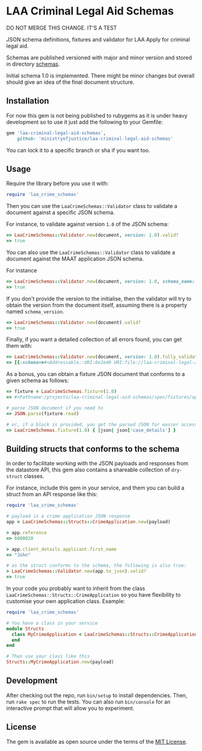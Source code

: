 # LAA Criminal Legal Aid Schemas
DO NOT MERGE THIS CHANGE. IT'S A TEST

JSON schema definitions, fixtures and validator for LAA Apply for criminal legal aid.

Schemas are published versioned with major and minor version and stored in directory [schemas](/schemas).

Initial schema 1.0 is implemented. There might be minor changes but overall should give an idea of the final document structure.

## Installation

For now this gem is not being published to rubygems as it is under heavy development so to use it just add
the following to your Gemfile:

```ruby
gem 'laa-criminal-legal-aid-schemas', 
    github: 'ministryofjustice/laa-criminal-legal-aid-schemas'
```

You can lock it to a specific branch or sha if you want too.

## Usage

Require the library before you use it with:

```ruby
require 'laa_crime_schemas'
```

Then you can use the `LaaCrimeSchemas::Validator` class to validate a document against a specific JSON schema.

For instance, to validate against version `1.0` of the JSON schema:

```ruby
=> LaaCrimeSchemas::Validator.new(document, version: 1.0).valid?
=> true
```

You can also use the `LaaCrimeSchemas::Validator` class to validate a document against the MAAT application JSON schema.

For instance

```ruby
=> LaaCrimeSchemas::Validator.new(document, version: 1.0, schema_name: 'maat_application').valid?
=> true
```

If you don't provide the version to the initialise, then the validator will try to obtain the version from the document itself, 
assuming there is a property named `schema_version`.

```ruby
=> LaaCrimeSchemas::Validator.new(document).valid?
=> true
```

Finally, if you want a detailed collection of all errors found, you can get them with:

```ruby
=> LaaCrimeSchemas::Validator.new(document, version: 1.0).fully_validate
=> [{:schema=>#<Addressable::URI:0x2e40 URI:file://laa-criminal-legal-aid-schemas/schemas/1.0/application.json>, :fragment=>\"#/\", :message=>\"The property '#/' did not contain a required property of 'status' in schema file://laa-criminal-legal-aid-schemas/schemas/1.0/application.json\", :failed_attribute=>\"Required\"}]
```

As a bonus, you can obtain a fixture JSON document that conforms to a given schema as follows:

```ruby
=> fixture = LaaCrimeSchemas.fixture(1.0)
=> #<Pathname:/projects/laa-criminal-legal-aid-schemas/spec/fixtures/application/1.0/application.json>

# parse JSON document if you need to
=> JSON.parse(fixture.read)

# or, if a block is provided, you get the parsed JSON for easier access
=> LaaCrimeSchemas.fixture(1.0) { |json| json['case_details'] }
```

## Building structs that conforms to the schema

In order to facilitate working with the JSON payloads and responses from the datastore API, this gem also contains a shareable collection of `dry-struct` classes.

For instance, include this gem in your service, and them you can build a struct from an API response like this:

```ruby
require 'laa_crime_schemas'

# payload is a crime application JSON response
app = LaaCrimeSchemas::Structs::CrimeApplication.new(payload)

> app.reference
=> 6000020

> app.client_details.applicant.first_name
=> "John"

# as the struct conforms to the schema, the following is also true:
> LaaCrimeSchemas::Validator.new(app.to_json).valid?
=> true
```

In your code you probably want to inherit from the class `LaaCrimeSchemas::Structs::CrimeApplication` so you have flexibility to customise 
your own application class. Example:

```ruby
require 'laa_crime_schemas'

# You have a class in your service
module Structs
  class MyCrimeApplication < LaaCrimeSchemas::Structs::CrimeApplication
  end
end

# Then use your class like this
Structs::MyCrimeApplication.new(payload)
```

## Development

After checking out the repo, run `bin/setup` to install dependencies. Then, run `rake spec` to run the tests. You can also run `bin/console` for an interactive prompt that will allow you to experiment.

## License

The gem is available as open source under the terms of the [MIT License](https://opensource.org/licenses/MIT).
